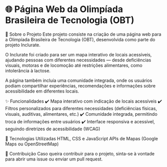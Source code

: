 # 🌐 Página Web da Olimpíada Brasileira de Tecnologia (OBT)
📖 Sobre o Projeto
Este projeto consiste na criação de uma página web para a Olimpíada Brasileira de Tecnologia (OBT), desenvolvida como parte do projeto Inclurate.

O Inclurate foi criado para ser um mapa interativo de locais acessíveis, ajudando pessoas com diferentes necessidades — desde deficiências visuais, motoras e de locomoção até restrições alimentares, como intolerância à lactose.

A página também incluía uma comunidade integrada, onde os usuários podiam compartilhar experiências, recomendações e informações sobre acessibilidade em diferentes locais.

✨ Funcionalidades
✔️ Mapa interativo com indicação de locais acessíveis
✔️ Filtros personalizados para diferentes necessidades (deficiências físicas, visuais, auditivas, alimentares, etc.)
✔️ Comunidade integrada, permitindo troca de informações entre usuários
✔️ Interface responsiva e acessível, seguindo diretrizes de acessibilidade (WCAG)

🚀 Tecnologias Utilizadas
HTML, CSS e JavaScript
APIs de Mapas (Google Maps ou OpenStreetMap)

📌 Contribuição
Caso queira contribuir para o projeto, sinta-se à vontade para abrir uma issue ou enviar um pull request.
